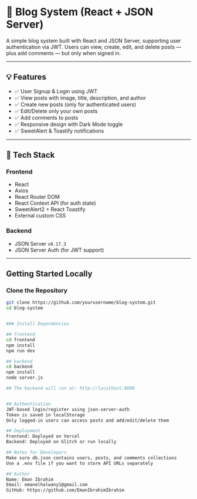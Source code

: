 # 📝 Blog System (React + JSON Server)

A simple blog system built with React and JSON Server, supporting user authentication via JWT. Users can view, create, edit, and delete posts — plus add comments — but only when signed in.

---

## 💡 Features

- ✅ User Signup & Login using JWT
- ✅ View posts with image, title, description, and author
- ✅ Create new posts (only for authenticated users)
- ✅ Edit/Delete only your own posts
- ✅ Add comments to posts
- ✅ Responsive design with Dark Mode toggle
- ✅ SweetAlert & Toastify notifications

---

## 📁 Tech Stack

### Frontend
- React
- Axios
- React Router DOM
- React Context API (for auth state)
- SweetAlert2 + React Toastify
- External custom CSS

### Backend
- JSON Server `v0.17.3`
- JSON Server Auth (for JWT support)

---

##  Getting Started Locally

###  Clone the Repository

```bash
git clone https://github.com/yourusername/blog-system.git
cd blog-system


### Install Dependencies

## frontend
cd frontend
npm install
npm run dev

## backend
cd backend
npm install
node server.js

## The backend will run at: http://localhost:8000


## Authentication
JWT-based login/register using json-server-auth
Token is saved in localStorage
Only logged-in users can access posts and add/edit/delete them

## Deployment
Frontend: Deployed on Vercel
Backend: Deployed on Glitch or run locally

## Notes for Developers
Make sure db.json contains users, posts, and comments collections
Use a .env file if you want to store API URLs separately

## Author
Name: Eman Ibrahim
Email: emanelhalwany1@gmail.com
GitHub: https://github.com/EmanIbrahimIbrahim